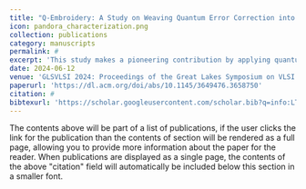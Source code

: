 ```yaml
---
title: "Q-Embroidery: A Study on Weaving Quantum Error Correction into the Fabric of Quantum Classifiers"
icon: pandora_characterization.png
collection: publications
category: manuscripts
permalink: #
excerpt: 'This study makes a pioneering contribution by applying quantum error correction codes (QECCs) for complex, multi-qubit classification tasks. We implement 1-qubit and 2-qubit quantum classifiers with QECCs, specifically the Steane code, and the distance 3 & 5 surface codes to analyze 2-dimensional and 4-dimensional datasets. This research uniquely evaluates the performance of these QECCs in enhancing the robustness and accuracy of quantum classifiers against various physical errors, including bit-flip, phase-flip, and depolarizing errors.'
date: 2024-06-12
venue: 'GLSVLSI 2024: Proceedings of the Great Lakes Symposium on VLSI 2024'
paperurl: 'https://dl.acm.org/doi/abs/10.1145/3649476.3658750'
citation: #
bibtexurl: 'https://scholar.googleusercontent.com/scholar.bib?q=info:LT3aHOPu9C0J:scholar.google.com/&output=citation&scisdr=CgJN25qjEIuy7q_eyCE:AAZF9b8AAAAAaBjY0CFWaj2OqpXffkCjY_gtAnY&scisig=AAZF9b8AAAAAaBjY0DFjj6Cusav7k9Ma6bQjZhs&scisf=4&ct=citation&cd=-1&hl=en'
---
```


The contents above will be part of a list of publications, if the user clicks the link for the publication than the contents of section will be rendered as a full page, allowing you to provide more information about the paper for the reader. When publications are displayed as a single page, the contents of the above "citation" field will automatically be included below this section in a smaller font.

